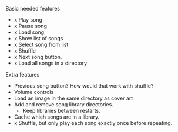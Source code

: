Basic needed features
- x Play song
- x Pause song
- x Load song
- x Show list of songs
- x Select song from list
- x Shuffle
- x Next song button.
- x Load all songs in a directory

Extra features
- Previous song button? How would that work with shuffle?
- Volume controls
- Load an image in the same directory as cover art
- Add and remove song library directories.
	- Keep libraries between restarts.
- Cache which songs are in a library.
- x Shuffle, but only play each song exactly once before repeating.
